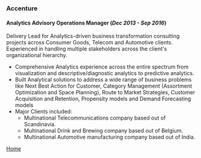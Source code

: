 ### Accenture
#### Analytics Advisory Operations Manager (_Dec 2013 - Sep 2016_)

Delivery Lead for Analytics-driven business transformation consulting projects across Consumer Goods, Telecom and Automotive clients. Experienced in handling multiple stakeholders across the client's organizational hierarchy.

- Comprehensive Analytics experience across the entire spectrum from visualization and descriptive/diagnostic analytics to predictive analytics.
- Built Analytical solutions to address a wide range of business problems like Next Best Action for Customer, Category Management (Assortment Optimization and Space Planning), Route to Market Strategies, Customer Acquisition and Retention, Propensity models and Demand Forecasting models 
- Major Clients included:  
  - Multinational Telecommunications company based out of Scandinavia. 
  - Multinational Drink and Brewing company based out of Belgium. 
  - Multinational Automotive manufacturing company based out of India. 


<i class="fa fa-home" style="font-size:16px;color:#0072b1" ></i> <a href="https://arjunxnair.github.io/">Home</a>
